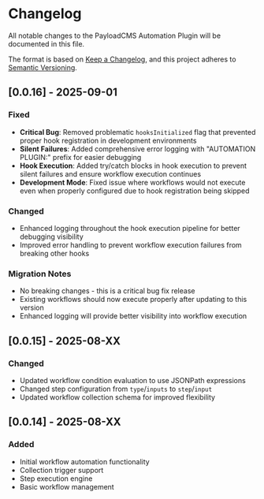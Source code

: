 # Changelog

All notable changes to the PayloadCMS Automation Plugin will be documented in this file.

The format is based on [Keep a Changelog](https://keepachangelog.com/en/1.0.0/),
and this project adheres to [Semantic Versioning](https://semver.org/spec/v2.0.0.html).

## [0.0.16] - 2025-09-01

### Fixed
- **Critical Bug**: Removed problematic `hooksInitialized` flag that prevented proper hook registration in development environments
- **Silent Failures**: Added comprehensive error logging with "AUTOMATION PLUGIN:" prefix for easier debugging
- **Hook Execution**: Added try/catch blocks in hook execution to prevent silent failures and ensure workflow execution continues
- **Development Mode**: Fixed issue where workflows would not execute even when properly configured due to hook registration being skipped

### Changed
- Enhanced logging throughout the hook execution pipeline for better debugging visibility
- Improved error handling to prevent workflow execution failures from breaking other hooks

### Migration Notes
- No breaking changes - this is a critical bug fix release
- Existing workflows should now execute properly after updating to this version
- Enhanced logging will provide better visibility into workflow execution

## [0.0.15] - 2025-08-XX

### Changed
- Updated workflow condition evaluation to use JSONPath expressions
- Changed step configuration from `type`/`inputs` to `step`/`input`
- Updated workflow collection schema for improved flexibility

## [0.0.14] - 2025-08-XX

### Added
- Initial workflow automation functionality
- Collection trigger support
- Step execution engine
- Basic workflow management